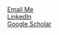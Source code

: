 <div class="main-body" id="awards-md">
    <a href="mailto:lxiang36@gatech.edu" class="contact-link">
        <i class="bi bi-envelope-fill"></i> Email Me
    </a>
    <br>
    <a href="https://www.linkedin.com/in/lian-xiang/" target="_blank" class="contact-link">
        <i class="bi bi-linkedin"></i> LinkedIn
    </a>
    <br>
    <a href="https://scholar.google.com/citations?user=GLHtBwsAAAAJ&hl=en" target="_blank" class="contact-link">
        <i class="bi bi-book"></i> Google Scholar
    </a>
</div>


